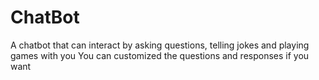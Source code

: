# ChatBot
A chatbot that can interact by asking questions, telling jokes and playing games with you
You can customized the questions and responses if you want
